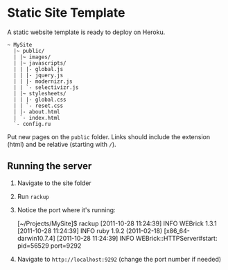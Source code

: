 Static Site Template
====================

A static website template is ready to deploy on Heroku.

    ~ MySite
      |~ public/
      | |~ images/
      | |~ javascripts/
      | | |- global.js
      | | |- jquery.js
      | | |- modernizr.js
      | | `- selectivizr.js
      | |~ stylesheets/
      | | |- global.css
      | | `- reset.css
      | |- about.html
      | `- index.html
      `- config.ru

Put new pages on the `public` folder. Links should include the
extension (html) and be relative (starting with `/`).

Running the server
-------------------

1. Navigate to the site folder
2. Run `rackup`
3. Notice the port where it's running:

    [~/Projects/MySite]$ rackup
    [2011-10-28 11:24:39] INFO  WEBrick 1.3.1
    [2011-10-28 11:24:39] INFO  ruby 1.9.2 (2011-02-18) [x86_64-darwin10.7.4]
    [2011-10-28 11:24:39] INFO  WEBrick::HTTPServer#start: pid=56529 port=9292

4. Navigate to `http://localhost:9292` (change the port number if needed)
